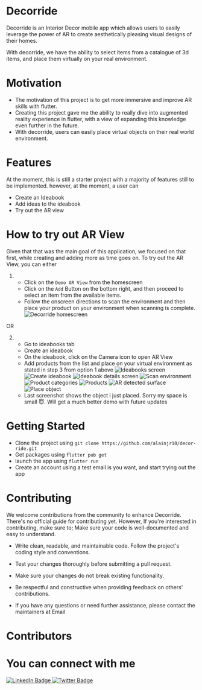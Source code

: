 # Decorride

Decorride is an Interior Decor mobile app which allows users to easily leverage the power of AR to create aesthetically pleasing visual designs of their homes.

With decorride, we have the ability to select items from a catalogue of 3d items, and place them virtually on your real environment.

# Motivation
- The motivation of this project is to get more immersive and improve AR skills with flutter.
- Creating this project gave me the ability to really dive into augmented reality experience in flutter, with a view of expanding this knowledge even   further in the future.
- With decorride, users can easily place virtual objects on their real world environment.

# Features
At the moment, this is still a starter project with a majority of features still to be implemented. however, at the moment, a user can
- Create an Ideabook
- Add ideas to the ideabook
- Try out the AR view

# How to try out AR View
Given that that was the main goal of this application, we focused on that first, while creating and adding more as time goes on. To try out the AR  View, you can either
1. -  Click on the `Demo AR View` from the homescreen
    - Click on the `Add` Button on the bottom right, and then proceed to select an item from the available items.
    - Follow the onscreen directions to scan the environment and then place your product on your environment when  scanning is complete. ![Decorride homescreen](assets/doc_assets/Screenshot_20230831-161833-min.png)

 OR

 2. - Go to ideabooks tab
    - Create an ideabook
    -  On the ideabook, click on the Camera icon to open AR View
    - Add products from the list and place on your virtual environment as stated in step 3 from option 1 above
    ![Ideabooks screen](assets/doc_assets/Screenshot_20230831-161846-min.png) ![Create ideabook](assets/doc_assets/Screenshot_20230831-161853-min.png) ![Ideabook details screen](assets/doc_assets/Screenshot_20230831-161904-min.png) ![Scan environment](assets/doc_assets/Screenshot_20230831-161934-min.png) ![Product categories](assets/doc_assets/Screenshot_20230831-161949-min.png) ![Products](assets/doc_assets/Screenshot_20230831-162014-min.png) ![AR detected surface](assets/doc_assets/Screenshot_20230831-162126-min.png) ![Place object](assets/doc_assets/Screenshot_20230831-163204-min.png)
    - Last screenshot shows the object i just placed. Sorry my space is small  😇. Will get a much better demo with future updates


# Getting Started
- Clone the project using `git clone https://github.com/alainjr10/decor-ride.git`
- Get packages using `flutter pub get`
- launch the app using `flutter run`
- Create an account using a test email is you want, and start trying out the app

# Contributing
We welcome contributions from the community to enhance Decorride. There's no official guide for contributing yet. However, If you're interested in contributing, make sure to;
Make sure your code is well-documented and easy to understand.

- Write clean, readable, and maintainable code. Follow the project's coding style and conventions.

- Test your changes thoroughly before submitting a pull request.

- Make sure your changes do not break existing functionality.

- Be respectful and constructive when providing feedback on others' contributions.

- If you have any questions or need further assistance, please contact the maintainers at Email

# Contributors


# You can connect with me 

<div id="badges">
  <a href="https://www.linkedin.com/in/njokom-alain-jr-bba607172/">
    <img src="https://img.shields.io/badge/LinkedIn-blue?style=for-the-badge&logo=linkedin&logoColor=white" alt="LinkedIn Badge"/>
  </a>
  <a href="https://twitter.com/dyceman10">
    <img src="https://img.shields.io/badge/Twitter-blue?style=for-the-badge&logo=twitter&logoColor=white" alt="Twitter Badge"/>
  </a>
</div>
